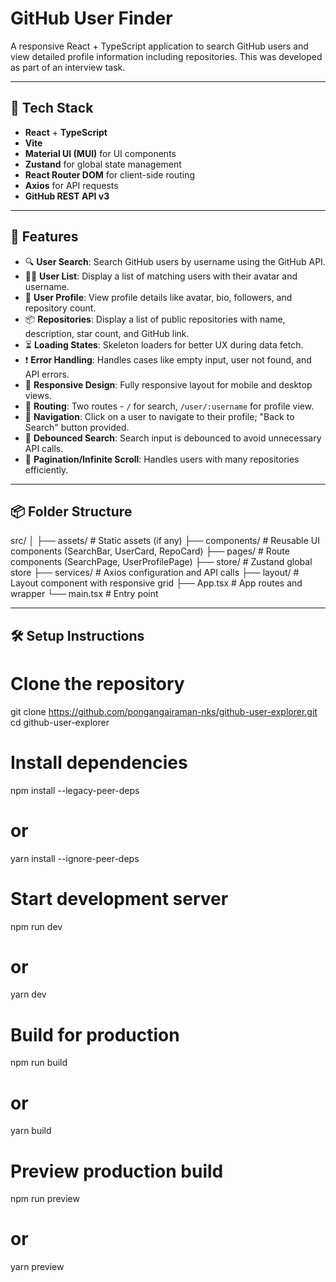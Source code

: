 # GitHub User Finder

A responsive React + TypeScript application to search GitHub users and view detailed profile information including repositories. This was developed as part of an interview task.

---

## 📁 Tech Stack

- **React** + **TypeScript**
- **Vite**
- **Material UI (MUI)** for UI components
- **Zustand** for global state management
- **React Router DOM** for client-side routing
- **Axios** for API requests
- **GitHub REST API v3**

---

## 🧠 Features

- 🔍 **User Search**: Search GitHub users by username using the GitHub API.
- 🧑‍💻 **User List**: Display a list of matching users with their avatar and username.
- 📄 **User Profile**: View profile details like avatar, bio, followers, and repository count.
- 📦 **Repositories**: Display a list of public repositories with name, description, star count, and GitHub link.
- ⏳ **Loading States**: Skeleton loaders for better UX during data fetch.
- ❗ **Error Handling**: Handles cases like empty input, user not found, and API errors.
- 📱 **Responsive Design**: Fully responsive layout for mobile and desktop views.
- 🔁 **Routing**: Two routes - `/` for search, `/user/:username` for profile view.
- 🧭 **Navigation**: Click on a user to navigate to their profile; "Back to Search" button provided.
- 📜 **Debounced Search**: Search input is debounced to avoid unnecessary API calls.
- 🔄 **Pagination/Infinite Scroll**: Handles users with many repositories efficiently.

---

## 📦 Folder Structure

src/
│
├── assets/ # Static assets (if any)
├── components/ # Reusable UI components (SearchBar, UserCard, RepoCard)
├── pages/ # Route components (SearchPage, UserProfilePage)
├── store/ # Zustand global store
├── services/ # Axios configuration and API calls
├── layout/ # Layout component with responsive grid
├── App.tsx # App routes and wrapper
└── main.tsx # Entry point

---

## 🛠️ Setup Instructions

# Clone the repository

git clone https://github.com/pongangairaman-nks/github-user-explorer.git
cd github-user-explorer

# Install dependencies

npm install --legacy-peer-deps

# or

yarn install --ignore-peer-deps

# Start development server

npm run dev

# or

yarn dev

# Build for production

npm run build

# or

yarn build

# Preview production build

npm run preview

# or

yarn preview
